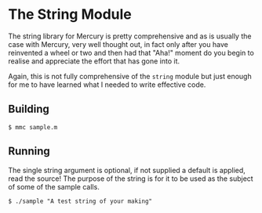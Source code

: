 # The String Module

The string library for Mercury is pretty comprehensive and as is usually the
case with Mercury, very well thought out, in fact only after you have
reinvented a wheel or two and then had that "Aha!" moment do you begin to
realise and appreciate the effort that has gone into it.

Again, this is not fully comprehensive of the `string` module but just enough
for me to have learned what I needed to write effective code.


## Building

    $ mmc sample.m


## Running

The single string argument is optional, if not supplied a default is applied,
read the source! The purpose of the string is for it to be used as the subject
of some of the sample calls.

    $ ./sample "A test string of your making"

